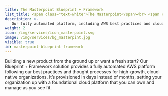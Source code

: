 ```yaml
---
title: The Masterpoint Blueprint + Framework
list_title: <span class="text-white">The Masterpoint</span><br> <span class="text-gradient d-inline-block letter-spacing">Blueprint + Framework</span>
description: >-
   Our fully automated platform, including AWS best practices and cloud-native architecture, all provisioned in days for high-growth organizations.
weight: 2
icon: /img/services/icon_masterpoint.svg 
image: /img/services/bg_masterpint.jpg
visible: true
id: masterpoint-blueprint-framework
---
```


Building a new product from the ground up or want a fresh start? Our Blueprint + Framework solution provides a fully automated AWS platform following our best practices and thought processes for high-growth, cloud-native organizations. It’s provisioned in days instead of months, setting your organization up with a foundational cloud platform that you can own and manage as you see fit.